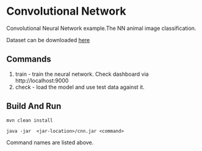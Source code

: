 # Convolutional Network

Convolutional Neural Network example.The NN animal image classification.

Dataset can be downloaded [here](https://www.kaggle.com/zippyz/cats-and-dogs-breeds-classification-oxford-dataset)

## Commands

1. train - train the neural network. Check dashboard via http://localhost:9000
2. check - load the model and use test data against it.

## Build And Run
```
mvn clean install

java -jar  <jar-location>/cnn.jar <command>
```

Command names are listed above.
